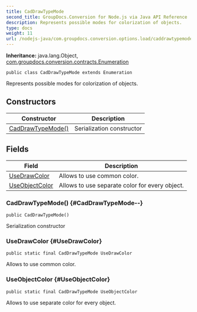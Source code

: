 ```yaml
---
title: CadDrawTypeMode
second_title: GroupDocs.Conversion for Node.js via Java API Reference
description: Represents possible modes for colorization of objects.
type: docs
weight: 11
url: /nodejs-java/com.groupdocs.conversion.options.load/caddrawtypemode/
---
```

**Inheritance:**
java.lang.Object, [com.groupdocs.conversion.contracts.Enumeration](../../com.groupdocs.conversion.contracts/enumeration)
```
public class CadDrawTypeMode extends Enumeration
```

Represents possible modes for colorization of objects.
## Constructors

| Constructor | Description |
| --- | --- |
| [CadDrawTypeMode()](#CadDrawTypeMode--) | Serialization constructor |
## Fields

| Field | Description |
| --- | --- |
| [UseDrawColor](#UseDrawColor) | Allows to use common color. |
| [UseObjectColor](#UseObjectColor) | Allows to use separate color for every object. |
### CadDrawTypeMode() {#CadDrawTypeMode--}
```
public CadDrawTypeMode()
```


Serialization constructor

### UseDrawColor {#UseDrawColor}
```
public static final CadDrawTypeMode UseDrawColor
```


Allows to use common color.

### UseObjectColor {#UseObjectColor}
```
public static final CadDrawTypeMode UseObjectColor
```


Allows to use separate color for every object.

